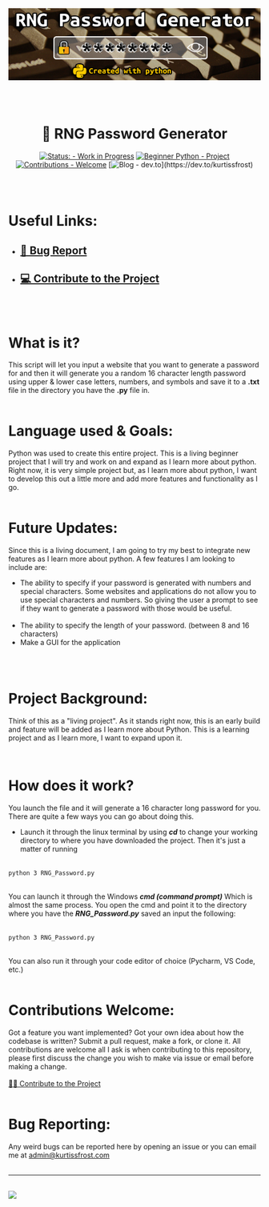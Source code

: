 <center><img src="readme_banner.png" alt="banner"></center>

<br /><br />


<center><h1>🔐 RNG Password Generator</h1>

[![Status: - Work in Progress](https://img.shields.io/badge/Status%3A-Work_in_Progress-00B388)](https://)
[![Beginner Python - Project](https://img.shields.io/badge/Beginner_Python-Project-3776AB?logo=python&logoColor=ffcc00)](https://)
[![Contributions - Welcome](https://img.shields.io/badge/Contributions-Welcome-1578D3)](https://)
[![Blog - dev.to](https://img.shields.io/badge/blog-dev.to-000000?)](https://dev.to/kurtissfrost)
</center><br /><br />

# Useful Links:

- <h2><a href = "mailto:admin@kurtissfrost.com?subject=[🐞 Bug Report] RNG Password Generator">🐞 Bug Report</a></h2>
- <h2><a href = "mailto:admin@kurtissfrost.com?subject=[💻 Contributing] RNG Password Generator">💻 Contribute to the Project</a></h2>

<br /><br />

# What is it? 

This script will let you input a website that you want to generate a password for and then it will generate you a random 16 character length password using upper & lower case letters, numbers, and symbols and save it to a **.txt** file in the directory you have the **.py** file in.<br /><br />

# Language used & Goals:
Python was used to create this entire project. This is a living beginner project that I will try and work on and expand as I learn more about python. Right now, it is very simple project but, as I learn more about python, I want to develop this out a little more and add more features and functionality as I go.
<br /><br />

# Future Updates:
Since this is a living document, I am going to try my best to integrate new features as I learn more about python. A few features I am looking to include are:

- The ability to specify if your password is generated with numbers and special characters. Some websites and applications do not allow you to use special characters and numbers. So giving the user a prompt to see if they want to generate a password with those would be useful.<br /><br />
- The ability to specify the length of your password. (between 8 and 16 characters)
- Make a GUI for the application

  

<br /><br />

# Project Background:
Think of this as a "living project". As it stands right now, this is an early build and feature will be added as I learn more about Python. This is a learning project and as I learn more, I want to expand upon it.

<br />

# How does it work?

You launch the file and it will generate a 16 character long password for you. There are quite a few ways you can go about doing this.

* Launch it through the linux terminal by using <b><i>cd</b></i> to change your working directory to where you have downloaded the project. Then it's just a matter of running<br /><br />


```
python 3 RNG_Password.py
```

<br />
You can launch it through the Windows <b><i>cmd (command prompt)</b></i> Which is almost the same process. You open the cmd and point it to the directory where you have the <b><i>RNG_Password.py</b></i> saved an input the following:<br /><br />

``` 
python 3 RNG_Password.py
```
<br />
You can also run it through your code editor of choice (Pycharm, VS Code, etc.)
<br /><br />


# Contributions Welcome:
Got a feature you want implemented? Got your own idea about how the codebase is written? Submit a pull request, make a fork, or clone it.  All contributions are welcome all I ask is when contributing to this repository, please first discuss the change you wish to make via issue or email before making a change.
<br /><br /><a href = "mailto:admin@kurtissfrost.com?subject=RNG Password Generator(🤝🏻Contributing to the project)">🤝🏻 Contribute to the Project</a><br /><br />

# Bug Reporting:
Any weird bugs can be reported here by opening an issue or you can email me at <a href = "mailto:admin@kurtissfrost.com?subject=RNG Password Generator(🐞 bug report)">
admin@kurtissfrost.com</a><br /><br />

---
<br/>
<a href="https://www.buymeacoffee.com/frostkurti0z"><img src= "https://img.shields.io/badge/Buy_Me-A_Coffee-FFDD00?style=for-the-badge&logo=buy+me+a+coffee&logoColor=ffffff"></a></img>



